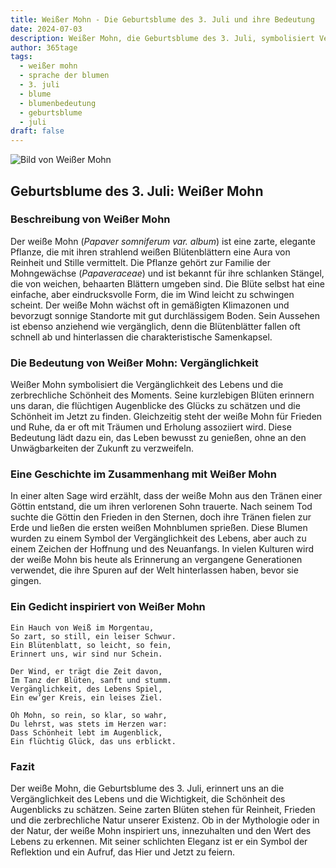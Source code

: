 ```yaml
---
title: Weißer Mohn - Die Geburtsblume des 3. Juli und ihre Bedeutung
date: 2024-07-03
description: Weißer Mohn, die Geburtsblume des 3. Juli, symbolisiert Vergänglichkeit. Erfahre mehr über ihre Geschichte, Bedeutung und Symbolik in der Sprache der Blumen.
author: 365tage
tags:
  - weißer mohn
  - sprache der blumen
  - 3. juli
  - blume
  - blumenbedeutung
  - geburtsblume
  - juli
draft: false
---
```


![Bild von Weißer Mohn](https://cdn.pixabay.com/photo/2021/05/14/19/21/poppy-6254293_640.jpg#center)


## Geburtsblume des 3. Juli: Weißer Mohn

### Beschreibung von Weißer Mohn

Der weiße Mohn (_Papaver somniferum var. album_) ist eine zarte, elegante Pflanze, die mit ihren strahlend weißen Blütenblättern eine Aura von Reinheit und Stille vermittelt. Die Pflanze gehört zur Familie der Mohngewächse (_Papaveraceae_) und ist bekannt für ihre schlanken Stängel, die von weichen, behaarten Blättern umgeben sind. Die Blüte selbst hat eine einfache, aber eindrucksvolle Form, die im Wind leicht zu schwingen scheint. Der weiße Mohn wächst oft in gemäßigten Klimazonen und bevorzugt sonnige Standorte mit gut durchlässigem Boden. Sein Aussehen ist ebenso anziehend wie vergänglich, denn die Blütenblätter fallen oft schnell ab und hinterlassen die charakteristische Samenkapsel.

### Die Bedeutung von Weißer Mohn: Vergänglichkeit

Weißer Mohn symbolisiert die Vergänglichkeit des Lebens und die zerbrechliche Schönheit des Moments. Seine kurzlebigen Blüten erinnern uns daran, die flüchtigen Augenblicke des Glücks zu schätzen und die Schönheit im Jetzt zu finden. Gleichzeitig steht der weiße Mohn für Frieden und Ruhe, da er oft mit Träumen und Erholung assoziiert wird. Diese Bedeutung lädt dazu ein, das Leben bewusst zu genießen, ohne an den Unwägbarkeiten der Zukunft zu verzweifeln.

### Eine Geschichte im Zusammenhang mit Weißer Mohn

In einer alten Sage wird erzählt, dass der weiße Mohn aus den Tränen einer Göttin entstand, die um ihren verlorenen Sohn trauerte. Nach seinem Tod suchte die Göttin den Frieden in den Sternen, doch ihre Tränen fielen zur Erde und ließen die ersten weißen Mohnblumen sprießen. Diese Blumen wurden zu einem Symbol der Vergänglichkeit des Lebens, aber auch zu einem Zeichen der Hoffnung und des Neuanfangs. In vielen Kulturen wird der weiße Mohn bis heute als Erinnerung an vergangene Generationen verwendet, die ihre Spuren auf der Welt hinterlassen haben, bevor sie gingen.

### Ein Gedicht inspiriert von Weißer Mohn

```
Ein Hauch von Weiß im Morgentau,  
So zart, so still, ein leiser Schwur.  
Ein Blütenblatt, so leicht, so fein,  
Erinnert uns, wir sind nur Schein.  

Der Wind, er trägt die Zeit davon,  
Im Tanz der Blüten, sanft und stumm.  
Vergänglichkeit, des Lebens Spiel,  
Ein ew’ger Kreis, ein leises Ziel.  

Oh Mohn, so rein, so klar, so wahr,  
Du lehrst, was stets im Herzen war:  
Dass Schönheit lebt im Augenblick,  
Ein flüchtig Glück, das uns erblickt.  
```

### Fazit

Der weiße Mohn, die Geburtsblume des 3. Juli, erinnert uns an die Vergänglichkeit des Lebens und die Wichtigkeit, die Schönheit des Augenblicks zu schätzen. Seine zarten Blüten stehen für Reinheit, Frieden und die zerbrechliche Natur unserer Existenz. Ob in der Mythologie oder in der Natur, der weiße Mohn inspiriert uns, innezuhalten und den Wert des Lebens zu erkennen. Mit seiner schlichten Eleganz ist er ein Symbol der Reflektion und ein Aufruf, das Hier und Jetzt zu feiern.